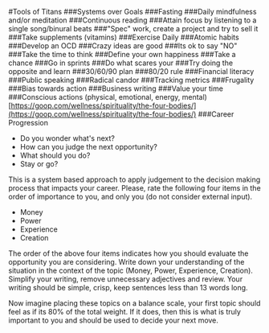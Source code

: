 #Tools of Titans
###Systems over Goals
###Fasting
###Daily mindfulness and/or meditation
###Continuous reading
###Attain focus by listening to a single song/binural beats
###"Spec" work, create a project and try to sell it
###Take supplements (vitamins)
###Exercise Daily
###Atomic habits
###Develop an OCD
###Crazy ideas are good
###Its ok to say "NO"
###Take the time to think
###Define your own happiness
###Take a chance
###Go in sprints
###Do what scares your
###Try doing the opposite and learn
###30/60/90 plan
###80/20 rule
###Financial literacy
###Public speaking
###Radical candor
###Tracking metrics
###Frugality
###Bias towards action
###Business writing
###Value your time
###Conscious actions (physical, emotional, energy, mental)
  [https://goop.com/wellness/spirituality/the-four-bodies/](https://goop.com/wellness/spirituality/the-four-bodies/)
###Career Progression
- Do you wonder what's next?  
- How can you judge the next opportunity?
- What should you do?
- Stay or go?

This is a system based approach to apply judgement to the decision making process that impacts your career.  Please, rate the following four items in the order of importance to you, and only you (do not consider external input).

- Money
- Power
- Experience
- Creation

The order of the above four items indicates how you should evaluate the opportunity you are considering.  Write down your understanding of the situation in the context of the topic (Money, Power, Experience, Creation).  Simplify your writing, remove unnecessary adjectives and review.  Your writing should be simple, crisp, keep sentences less than 13 words long.  

Now imagine placing these topics on a balance scale, your first topic should feel as if its 80% of the total weight.  If it does, then this is what is truly  important to you and should be used to decide your next move.
